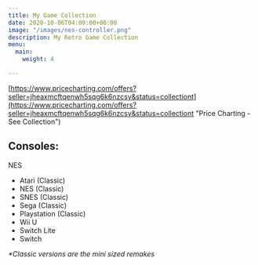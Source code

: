 ```yaml
---
title: My Game Collection
date: 2020-10-06T04:00:00+00:00
image: "/images/nes-controller.png"
description: My Retro Game Collection
menu:
  main:
    weight: 4

---
```

[https://www.pricecharting.com/offers?seller=jheaxmcftqenwh5sqg6k6nzcsy&status=collectiont](https://www.pricecharting.com/offers?seller=jheaxmcftqenwh5sqg6k6nzcsy&status=collectiont "Price Charting - See Collection")

## Consoles:

NES

* Atari (Classic)
* NES (Classic)
* SNES (Classic)
* Sega (Classic)
* Playstation (Classic)
* Wii U
* Switch Lite
* Switch

_*Classic versions are the mini sized remakes_